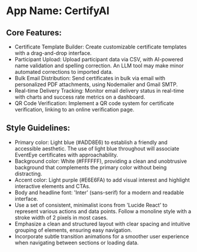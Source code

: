 # **App Name**: CertifyAI

## Core Features:

- Certificate Template Builder: Create customizable certificate templates with a drag-and-drop interface.
- Participant Upload: Upload participant data via CSV, with AI-powered name validation and spelling correction. An LLM tool may make minor automated corrections to imported data.
- Bulk Email Distribution: Send certificates in bulk via email with personalized PDF attachments, using Nodemailer and Gmail SMTP.
- Real-time Delivery Tracking: Monitor email delivery status in real-time with charts and success rate metrics on a dashboard.
- QR Code Verification: Implement a QR code system for certificate verification, linking to an online verification page.

## Style Guidelines:

- Primary color: Light blue (#ADD8E6) to establish a friendly and accessible aesthetic. The use of light blue throughout will associate EventEye certificates with approachability.
- Background color: White (#FFFFFF), providing a clean and unobtrusive background that complements the primary color without being distracting.
- Accent color: Light purple (#E6E6FA) to add visual interest and highlight interactive elements and CTAs.
- Body and headline font: 'Inter' (sans-serif) for a modern and readable interface.
- Use a set of consistent, minimalist icons from 'Lucide React' to represent various actions and data points. Follow a monoline style with a stroke width of 2 pixels in most cases.
- Emphasize a clean and structured layout with clear spacing and intuitive grouping of elements, ensuring easy navigation.
- Incorporate subtle transition animations for a smoother user experience when navigating between sections or loading data.